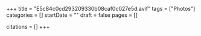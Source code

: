 +++
title = "E5c84c0cd293209330b08caf0c027e5d.avif"
tags = ["Photos"]
categories = []
startDate = ""
draft = false
pages = []

citations = []
+++
